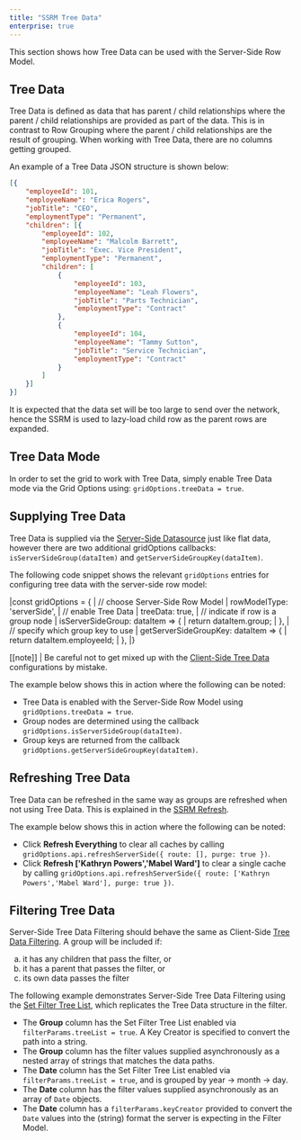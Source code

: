 ```yaml
---
title: "SSRM Tree Data"
enterprise: true
---
```


This section shows how Tree Data can be used with the Server-Side Row Model.

## Tree Data

Tree Data is defined as data that has parent / child relationships where the parent / child relationships are
provided as part of the data. This is in contrast to Row Grouping where the parent / child relationships are
the result of grouping. When working with Tree Data, there are no columns getting grouped.

An example of a Tree Data JSON structure is shown below:

```json
[{
    "employeeId": 101,
    "employeeName": "Erica Rogers",
    "jobTitle": "CEO",
    "employmentType": "Permanent",
    "children": [{
        "employeeId": 102,
        "employeeName": "Malcolm Barrett",
        "jobTitle": "Exec. Vice President",
        "employmentType": "Permanent",
        "children": [
            {
                "employeeId": 103,
                "employeeName": "Leah Flowers",
                "jobTitle": "Parts Technician",
                "employmentType": "Contract"
            },
            {
                "employeeId": 104,
                "employeeName": "Tammy Sutton",
                "jobTitle": "Service Technician",
                "employmentType": "Contract"
            }
        ]
    }]
}]
```

It is expected that the data set will be too large to send over the network, hence the SSRM is used to
lazy-load child row as the parent rows are expanded.

## Tree Data Mode

In order to set the grid to work with Tree Data, simply enable Tree Data mode via the Grid Options
using: `gridOptions.treeData = true`.

## Supplying Tree Data

Tree Data is supplied via the [Server-Side Datasource](/server-side-model-datasource/) just like flat data,
however there are two additional gridOptions callbacks: `isServerSideGroup(dataItem)`
and `getServerSideGroupKey(dataItem)`.

<api-documentation source='grid-options/properties.json' section='serverSideRowModel' names='["isServerSideGroup", "getServerSideGroupKey"]' ></api-documentation>

The following code snippet shows the relevant `gridOptions` entries for configuring tree data with the
server-side row model:

<snippet spaceBetweenProperties="true">
|const gridOptions = {
|    // choose Server-Side Row Model
|    rowModelType: 'serverSide',
|    // enable Tree Data
|    treeData: true,
|    // indicate if row is a group node
|    isServerSideGroup: dataItem => {
|        return dataItem.group;
|    },
|    // specify which group key to use
|    getServerSideGroupKey: dataItem => {
|        return dataItem.employeeId;
|    },
|}
</snippet>

[[note]]
| Be careful not to get mixed up with the [Client-Side Tree Data](/tree-data/) configurations by mistake.

The example below shows this in action where the following can be noted:

- Tree Data is enabled with the Server-Side Row Model using `gridOptions.treeData = true`.
- Group nodes are determined using the callback `gridOptions.isServerSideGroup(dataItem)`.
- Group keys are returned from the callback `gridOptions.getServerSideGroupKey(dataItem)`.

<grid-example title='Tree Data' name='tree-data' type='generated' options='{ "enterprise": true, "exampleHeight": 590, "modules": ["serverside", "rowgrouping", "menu", "columnpanel"] }'></grid-example>

## Refreshing Tree Data

Tree Data can be refreshed in the same way as groups are refreshed when not using Tree Data. This is
explained in the [SSRM Refresh](/server-side-model-refresh/).

The example below shows this in action where the following can be noted:

- Click **Refresh Everything** to clear all caches by calling `gridOptions.api.refreshServerSide({ route: [], purge: true })`.
- Click **Refresh ['Kathryn Powers','Mabel Ward']** to clear a single cache by calling `gridOptions.api.refreshServerSide({ route: ['Kathryn Powers','Mabel Ward'], purge: true })`.

<grid-example title='Purging Tree Data' name='purging-tree-data' type='generated' options='{ "enterprise": true, "exampleHeight": 615, "modules": ["serverside", "rowgrouping", "menu", "columnpanel"] }'></grid-example>

## Filtering Tree Data

Server-Side Tree Data Filtering should behave the same as Client-Side [Tree Data Filtering](/tree-data/#tree-data-filtering). A group will be included if:

<ol style="list-style-type: lower-latin;">
    <li>it has any children that pass the filter, or</li>
    <li>it has a parent that passes the filter, or</li>
    <li>its own data passes the filter</li>
</ol>

The following example demonstrates Server-Side Tree Data Filtering using the [Set Filter Tree List](/filter-set-tree-list/), which replicates the Tree Data structure in the filter.

- The **Group** column has the Set Filter Tree List enabled via `filterParams.treeList = true`. A Key Creator is specified to convert the path into a string.
- The **Group** column has the filter values supplied asynchronously as a nested array of strings that matches the data paths.
- The **Date** column has the Set Filter Tree List enabled via `filterParams.treeList = true`, and is grouped by year -> month -> day.
- The **Date** column has the filter values supplied asynchronously as an array of `Date` objects.
- The **Date** column has a `filterParams.keyCreator` provided to convert the `Date` values into the (string) format the server is expecting in the Filter Model.

<grid-example title='Filtering Tree Data' name='filtering-tree-data' type='generated' options='{ "enterprise": true, "exampleHeight": 590, "extras": ["alasql"], "modules": ["serverside", "rowgrouping", "menu", "columnpanel", "setfilter"] }'></grid-example>
